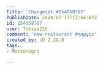 ```yaml
---
Title: 'Changeset #154059707'
PublishDate: 2024-07-17T13:54:07Z
id: 154059707
user: Tobias235
comment: 'new restaurant #mapycz'
created_by: iD 2.29.0
tags:
- Montenegro

---
```


